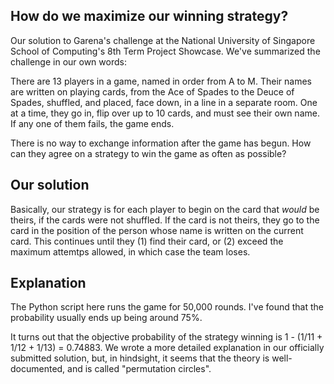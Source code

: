 ## How do we maximize our winning strategy?

Our solution to Garena's challenge at the National University of Singapore School of Computing's 8th Term Project Showcase. We've summarized the challenge in our own words:

There are 13 players in a game, named in order from A to M. Their names are written on playing cards, from the Ace of Spades to the Deuce of Spades, shuffled, and placed, face down, in a line in a separate room. One at a time, they go in, flip over up to 10 cards, and must see their own name. If any one of them fails, the game ends.

There is no way to exchange information after the game has begun. How can they agree on a strategy to win the game as often as possible?

## Our solution

Basically, our strategy is for each player to begin on the card that _would_ be theirs, if the cards were not shuffled. If the card is not theirs, they go to the card in the position of the person whose name is written on the current card. This continues until they (1) find their card, or (2) exceed the maximum attemtps allowed, in which case the team loses.

## Explanation

The Python script here runs the game for 50,000 rounds. I've found that the probability usually ends up being around 75%.

It turns out that the objective probability of the strategy winning is 1 - (1/11 + 1/12 + 1/13) = 0.74883. We wrote a more detailed explanation in our officially submitted solution, but, in hindsight, it seems that the theory is well-documented, and is called "permutation circles".
